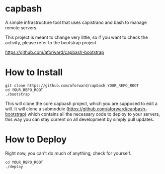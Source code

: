 capbash
=======

A simple infrastructure tool that uses capistrano and bash to manage remote servers.

This project is meant to change very little, so if you want to check the activity, please refer to the
bootstrap project

https://github.com/aforward/capbash-bootstrap

# How to Install #

```
git clone https://github.com/aforward/capbash YOUR_REPO_ROOT
cd YOUR_REPO_ROOT
./bootstrap
```

This will clone the core capbash project, which you are supposed to edit a will.  It will
clone a submodule (https://github.com/aforward/capbash-bootstrap) which contains all the necessary
code to deploy to your servers, this way you can stay current on all development by simply
pull updates.

# How to Deploy #

Right now, you can't do much of anything, check for yourself.

```
cd YOUR_REPO_ROOT
./deploy
```
